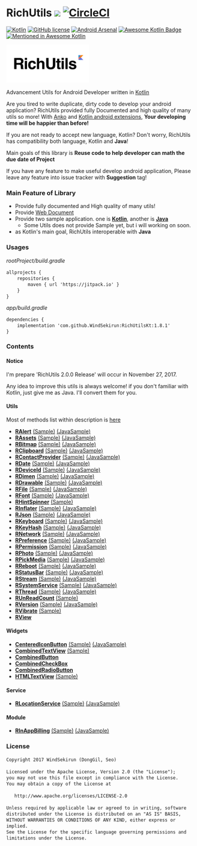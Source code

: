 # RichUtils [![](https://jitpack.io/v/WindSekirun/RichUtilsKt.svg)](https://jitpack.io/#WindSekirun/RichUtilsKt) [![CircleCI](https://circleci.com/gh/WindSekirun/RichUtilsKt.svg?style=svg)](https://circleci.com/gh/WindSekirun/RichUtilsKt)

[![Kotlin](https://img.shields.io/badge/kotlin-1.1.5-blue.svg)](http://kotlinlang.org)	[![GitHub license](https://img.shields.io/badge/license-Apache%20License%202.0-blue.svg?style=flat)](http://www.apache.org/licenses/LICENSE-2.0) [![Android Arsenal](https://img.shields.io/badge/Android%20Arsenal-RichUtils-brightgreen.svg?style=flat)](https://android-arsenal.com/details/1/5854) [![Awesome Kotlin Badge](https://kotlin.link/awesome-kotlin.svg)](https://github.com/KotlinBy/awesome-kotlin) [![Mentioned in Awesome Kotlin](https://awesome.re/mentioned-badge.svg)](https://github.com/KotlinBy/awesome-kotlin)


<img src="richutils-logo.png" alt="RichUtils logo" height="101" width="220" />

Advancement Utils for Android Developer written in [Kotlin](https://kotlinlang.org)

Are you tired to write duplicate, dirty code to develop your android application? RichUtils provided fully Documented and high quality of many utils so more! With [Anko](https://github.com/Kotlin/anko) and [Kotlin android extensions](https://kotlinlang.org/docs/tutorials/android-plugin.html), **Your developing time will be happier than before!**

If you are not ready to accept new language, Kotlin? Don't worry, RichUtils has compatibility both language, Kotlin and **Java**!

Main goals of this library is **Reuse code to help developer can math the due date of Project**

If you have any feature to make useful develop android application, Please leave any feature into issue tracker with **Suggestion** tag!

### Main Feature of Library
* Provide fully documented and High quality of many utils!
* Provide [Web Document](https://windsekirun.github.io/RichUtilsKt/)
* Provide two sample application. one is [**Kotlin**](/sample), another is [**Java**](/samplejava)
    * Some Utils does not provide Sample yet, but i will working on soon.
* as Kotlin's main goal, RichUtils interoperable with **Java**

### Usages

*rootProject/build.gradle*
```	
allprojects {
    repositories {
	    maven { url 'https://jitpack.io' }
    }
}
```

*app/build.gradle*
```
dependencies {
    implementation 'com.github.WindSekirun:RichUtilsKt:1.8.1'
}
```

### Contents

#### Notice
I'm prepare 'RichUtils 2.0.0 Release' will occur in November 27, 2017. 

Any idea to improve this utils is always welcome! if you don't familiar with Kotlin, just give me as Java. I'll convert them for you.

#### Utils
Most of methods list within description is [here](https://blog.uzuki.live/richutils-index-eng-kor/)

* [**RAlert**](RichUtils/src/main/java/pyxis/uzuki/live/richutilskt/utils/RAlert.kt) [(Sample)](sample/src/main/java/pyxis/uzuki/live/richutilssample/AlertActivity.kt) [(JavaSample)](samplejava/src/main/java/pyxis/uzuki/live/richutils/samplejava/AlertActivity.java)
* [**RAssets**](RichUtils/src/main/java/pyxis/uzuki/live/richutilskt/utils/RAssets.kt) [(Sample)](sample/src/main/java/pyxis/uzuki/live/richutilssample/JSONActivity.kt) [(JavaSample)](samplejava/src/main/java/pyxis/uzuki/live/richutils/samplejava/JSONActivity.java)
* [**RBitmap**](RichUtils/src/main/java/pyxis/uzuki/live/richutilskt/utils/RBitmap.kt) [(Sample)](sample/src/main/java/pyxis/uzuki/live/richutilssample/BitmapActivity.kt) [(JavaSample)](samplejava/src/main/java/pyxis/uzuki/live/richutils/samplejava/BitmapActivity.java)
* [**RClipboard**](RichUtils/src/main/java/pyxis/uzuki/live/richutilskt/utils/RClipboard.kt) [(Sample)](sample/src/main/java/pyxis/uzuki/live/richutilssample/DateActivity.kt) [(JavaSample)](samplejava/src/main/java/pyxis/uzuki/live/richutils/samplejava/DateActivity.java)
* [**RContactProvider**](RichUtils/src/main/java/pyxis/uzuki/live/richutilskt/utils/RContactProvider.kt) [(Sample)](sample/src/main/java/pyxis/uzuki/live/richutilssample/ContactActivity.kt) [(JavaSample)](samplejava/src/main/java/pyxis/uzuki/live/richutils/samplejava/ContactActivity.java)
* [**RDate**](RichUtils/src/main/java/pyxis/uzuki/live/richutilskt/utils/RDate.kt) [(Sample)](sample/src/main/java/pyxis/uzuki/live/richutilssample/DateActivity.kt) [(JavaSample)](samplejava/src/main/java/pyxis/uzuki/live/richutils/samplejava/DateActivity.java)
* [**RDeviceId**](RichUtils/src/main/java/pyxis/uzuki/live/richutilskt/utils/RDeviceId.kt) [(Sample)](sample/src/main/java/pyxis/uzuki/live/richutilssample/PermissionActivity.kt) [(JavaSample)](samplejava/src/main/java/pyxis/uzuki/live/richutils/samplejava/PermissionActivity.java)
* [**RDimen**](RichUtils/src/main/java/pyxis/uzuki/live/richutilskt/utils/RDimen.kt) [(Sample)](sample/src/main/java/pyxis/uzuki/live/richutilssample/MiscActivity.kt) [(JavaSample)](samplejava/src/main/java/pyxis/uzuki/live/richutils/samplejava/MiscActivity.java)
* [**RDrawable**](RichUtils/src/main/java/pyxis/uzuki/live/richutilskt/utils/RDrawable.kt) [(Sample)](sample/src/main/java/pyxis/uzuki/live/richutilssample/BitmapActivity.kt) [(JavaSample)](samplejava/src/main/java/pyxis/uzuki/live/richutils/samplejava/BitmapActivity.java)
* [**RFile**](RichUtils/src/main/java/pyxis/uzuki/live/richutilskt/utils/RFile.kt) [(Sample)](sample/src/main/java/pyxis/uzuki/live/richutilssample/BitmapActivity.kt) [(JavaSample)](samplejava/src/main/java/pyxis/uzuki/live/richutils/samplejava/BitmapActivity.java)
* [**RFont**](RichUtils/src/main/java/pyxis/uzuki/live/richutilskt/utils/RFont.kt) [(Sample)](sample/src/main/java/pyxis/uzuki/live/richutilssample/MainActivity.kt) [(JavaSample)](samplejava/src/main/java/pyxis/uzuki/live/richutils/samplejava/MainActivity.java)
* [**RHintSpinner**](RichUtils/src/main/java/pyxis/uzuki/live/richutilskt/utils/RHintSpinner.kt) [(Sample)](sample/src/main/java/pyxis/uzuki/live/richutilssample/MiscActivity.kt)
* [**RInflater**](RichUtils/src/main/java/pyxis/uzuki/live/richutilskt/utils/RInflater.kt) [(Sample)](sample/src/main/java/pyxis/uzuki/live/richutilssample/RefreshRecyclerActivity.kt) [(JavaSample)](samplejava/src/main/java/pyxis/uzuki/live/richutils/samplejava/RefreshRecyclerActivity.java)
* [**RJson**](RichUtils/src/main/java/pyxis/uzuki/live/richutilskt/utils/RJson.kt) [(Sample)](sample/src/main/java/pyxis/uzuki/live/richutilssample/JSONActivity.kt) [(JavaSample)](samplejava/src/main/java/pyxis/uzuki/live/richutils/samplejava/JSONActivity.java)
* [**RKeyboard**](RichUtils/src/main/java/pyxis/uzuki/live/richutilskt/utils/RKeyboard.kt) [(Sample)](sample/src/main/java/pyxis/uzuki/live/richutilssample/PreferenceActivity.kt)  [(JavaSample)](samplejava/src/main/java/pyxis/uzuki/live/richutils/samplejava/PreferenceActivity.java)
* [**RKeyHash**](RichUtils/src/main/java/pyxis/uzuki/live/richutilskt/utils/RKeyHash.kt) [(Sample)](sample/src/main/java/pyxis/uzuki/live/richutilssample/MiscActivity.kt) [(JavaSample)](samplejava/src/main/java/pyxis/uzuki/live/richutils/samplejava/MiscActivity.java)
* [**RNetwork**](RichUtils/src/main/java/pyxis/uzuki/live/richutilskt/utils/RNetwork.kt) [(Sample)](sample/src/main/java/pyxis/uzuki/live/richutilssample/MiscActivity.kt) [(JavaSample)](samplejava/src/main/java/pyxis/uzuki/live/richutils/samplejava/MiscActivity.java)
* [**RPreference**](RichUtils/src/main/java/pyxis/uzuki/live/richutilskt/utils/RPreference.kt) [(Sample)](sample/src/main/java/pyxis/uzuki/live/richutilssample/PreferenceActivity.kt) [(JavaSample)](samplejava/src/main/java/pyxis/uzuki/live/richutils/samplejava/PreferenceActivity.java)
* [**RPermission**](RichUtils/src/main/java/pyxis/uzuki/live/richutilskt/utils/RPermission.kt) [(Sample)](sample/src/main/java/pyxis/uzuki/live/richutilssample/PermissionActivity.kt) [(JavaSample)](samplejava/src/main/java/pyxis/uzuki/live/richutils/samplejava/PermissionActivity.java)
* [**RPhoto**](RichUtils/src/main/java/pyxis/uzuki/live/richutilskt/utils/RPhoto.kt) [(Sample)](sample/src/main/java/pyxis/uzuki/live/richutilssample/PickMediaActivity.kt) [(JavaSample)](samplejava/src/main/java/pyxis/uzuki/live/richutils/samplejava/PickMediaActivity.java)
* [**RPickMedia**](RichUtils/src/main/java/pyxis/uzuki/live/richutilskt/utils/RPickMedia.kt) [(Sample)](sample/src/main/java/pyxis/uzuki/live/richutilssample/PickMediaActivity.kt) [(JavaSample)](samplejava/src/main/java/pyxis/uzuki/live/richutils/samplejava/PickMediaActivity.java)
* [**RReboot**](RichUtils/src/main/java/pyxis/uzuki/live/richutilskt/utils/RReboot.kt) [(Sample)](sample/src/main/java/pyxis/uzuki/live/richutilssample/MainActivity.kt) [(JavaSample)](samplejava/src/main/java/pyxis/uzuki/live/richutils/samplejava/MainActivity.java)
* [**RStatusBar**](RichUtils/src/main/java/pyxis/uzuki/live/richutilskt/utils/RStatusBar.kt) [(Sample)](sample/src/main/java/pyxis/uzuki/live/richutilssample/MainActivity.kt) [(JavaSample)](samplejava/src/main/java/pyxis/uzuki/live/richutils/samplejava/MainActivity.java)
* [**RStream**](RichUtils/src/main/java/pyxis/uzuki/live/richutilskt/utils/RStream.kt) [(Sample)](sample/src/main/java/pyxis/uzuki/live/richutilssample/MainActivity.kt) [(JavaSample)](samplejava/src/main/java/pyxis/uzuki/live/richutils/samplejava/MainActivity.java)
* [**RSystemService**](RichUtils/src/main/java/pyxis/uzuki/live/richutilskt/utils/RSystemService.kt) [(Sample)](sample/src/main/java/pyxis/uzuki/live/richutilssample/MainActivity.kt) [(JavaSample)](samplejava/src/main/java/pyxis/uzuki/live/richutils/samplejava/MainActivity.java)
* [**RThread**](RichUtils/src/main/java/pyxis/uzuki/live/richutilskt/utils/RThread.kt) [(Sample)](sample/src/main/java/pyxis/uzuki/live/richutilssample/BitmapActivity.kt) [(JavaSample)](samplejava/src/main/java/pyxis/uzuki/live/richutils/samplejava/BitmapActivity.java)
* [**RUnReadCount**](RichUtils/src/main/java/pyxis/uzuki/live/richutilskt/utils/RUnReadCount.kt) [(Sample)](sample/src/main/java/pyxis/uzuki/live/richutilssample/MiscActivity.kt)
* [**RVersion**](RichUtils/src/main/java/pyxis/uzuki/live/richutilskt/utils/RVersion.kt) [(Sample)](sample/src/main/java/pyxis/uzuki/live/richutilssample/MiscActivity.kt) [(JavaSample)](samplejava/src/main/java/pyxis/uzuki/live/richutils/samplejava/MiscActivity.java)
* [**RVibrate**](RichUtils/src/main/java/pyxis/uzuki/live/richutilskt/utils/RVibrate.kt) [(Sample)](sample/src/main/java/pyxis/uzuki/live/richutilssample/MiscActivity.kt)
* [**RView**](RichUtils/src/main/java/pyxis/uzuki/live/richutilskt/utils/RView.kt)

#### Widgets
* [**CenteredIconButton**](RichUtils/src/main/java/pyxis/uzuki/live/richutilskt/widget/CenteredIconButton.kt) [(Sample)](sample/src/main/java/pyxis/uzuki/live/richutilssample/MainActivity.kt) [(JavaSample)](samplejava/src/main/java/pyxis/uzuki/live/richutils/samplejava/MainActivity.java)
* [**CombinedTextView**](RichUtils/src/main/java/pyxis/uzuki/live/richutilskt/widget/CombinedTextView.kt) [(Sample)](sample/src/main/java/pyxis/uzuki/live/richutilssample/MiscActivity.kt)
* [**CombinedButton**](RichUtils/src/main/java/pyxis/uzuki/live/richutilskt/widget/CombinedButton.kt)
* [**CombinedCheckBox**](RichUtils/src/main/java/pyxis/uzuki/live/richutilskt/widget/CombinedCheckBox.kt)
* [**CombinedRadioButton**](RichUtils/src/main/java/pyxis/uzuki/live/richutilskt/widget/CombinedRadioButton.kt)
* [**HTMLTextView**](RichUtils/src/main/java/pyxis/uzuki/live/richutilskt/widget/HTMLTextView.kt) [(Sample)](sample/src/main/java/pyxis/uzuki/live/richutilssample/MiscActivity.kt)

#### Service
* [**RLocationService**](RichUtils/src/main/java/pyxis/uzuki/live/richutilskt/service/RLocationService.kt) [(Sample)](sample/src/main/java/pyxis/uzuki/live/richutilssample/LocationActivity.kt) [(JavaSample)](samplejava/src/main/java/pyxis/uzuki/live/richutils/samplejava/LocationActivity.java)

#### Module
* [**RInAppBilling**](RichUtils/src/main/java/pyxis/uzuki/live/richutilskt/module/iap/RInAppBilling.kt) [(Sample)](sample/src/main/java/pyxis/uzuki/live/richutilssample/InAppActivity.kt) [(JavaSample)](samplejava/src/main/java/pyxis/uzuki/live/richutils/samplejava/InAppActivity.java)

### License 
```
Copyright 2017 WindSekirun (DongGil, Seo)

Licensed under the Apache License, Version 2.0 (the "License");
you may not use this file except in compliance with the License.
You may obtain a copy of the License at

   http://www.apache.org/licenses/LICENSE-2.0

Unless required by applicable law or agreed to in writing, software
distributed under the License is distributed on an "AS IS" BASIS,
WITHOUT WARRANTIES OR CONDITIONS OF ANY KIND, either express or implied.
See the License for the specific language governing permissions and
limitations under the License.
```
